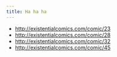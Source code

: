 ```yaml
---
title: Ha ha ha
---
```


- http://existentialcomics.com/comic/23
- http://existentialcomics.com/comic/28
- http://existentialcomics.com/comic/32
- http://existentialcomics.com/comic/45